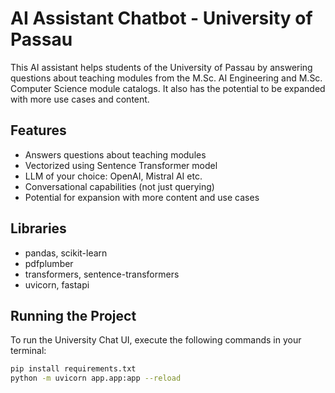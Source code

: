 # AI Assistant Chatbot - University of Passau

This AI assistant helps students of the University of Passau by answering questions about teaching modules from the M.Sc. AI Engineering and M.Sc. Computer Science module catalogs. It also has the potential to be expanded with more use cases and content.

## Features

* Answers questions about teaching modules
* Vectorized using Sentence Transformer model
* LLM of your choice: OpenAI, Mistral AI etc.
* Conversational capabilities (not just querying)
* Potential for expansion with more content and use cases

## Libraries

* pandas, scikit-learn
* pdfplumber
* transformers, sentence-transformers
* uvicorn, fastapi

## Running the Project

To run the University Chat UI, execute the following commands in your terminal:

```bash
pip install requirements.txt
python -m uvicorn app.app:app --reload 
